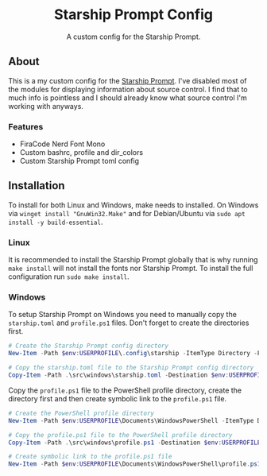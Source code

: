 <!-- Use html element to display title and what the repo is about. -->
<div>
    <h1 align="center">Starship Prompt Config</h1>
    <p align="center">A custom config for the Starship Prompt.</p>
</div>

## About

This is a my custom config for the [Starship Prompt](https://starship.rs/). I've disabled most of the modules for displaying information about source control. I find that to much info is pointless and I should already know what source control I'm working with anyways.

### Features

- FiraCode Nerd Font Mono
- Custom bashrc, profile and dir_colors
- Custom Starship Prompt toml config

## Installation

To install for both Linux and Windows, make needs to installed. On Windows via `winget install "GnuWin32.Make"` and for Debian/Ubuntu via `sudo apt install -y build-essential`.

### Linux

It is recommended to install the Starship Prompt globally that is why running `make install` will not install the fonts nor Starship Prompt. To install the full configuration run `sudo make install`.

### Windows

To setup Starship Prompt on Windows you need to manually copy the `starship.toml` and `profile.ps1` files. Don't forget to create the directories first.

```powershell
# Create the Starship Prompt config directory
New-Item -Path $env:USERPROFILE\.config\starship -ItemType Directory -Force
```

```powershell
# Copy the starship.toml file to the Starship Prompt config directory
Copy-Item -Path .\src\windows\starship.toml -Destination $env:USERPROFILE\.config\starship.toml
```

Copy the `profile.ps1` file to the PowerShell profile directory, create the directory first and then create symbolic link to the `profile.ps1` file.

```powershell
# Create the PowerShell profile directory
New-Item -Path $env:USERPROFILE\Documents\WindowsPowerShell -ItemType Directory -Force
```

```powershell
# Copy the profile.ps1 file to the PowerShell profile directory
Copy-Item -Path .\src\windows\profile.ps1 -Destination $env:USERPROFILE\Documents\PowerShell\profile.ps1
```

```powershell
# Create symbolic link to the profile.ps1 file
New-Item -Path $env:USERPROFILE\Documents\WindowsPowerShell\profile.ps1 -ItemType SymbolicLink -Value $env:USERPROFILE\Documents\PowerShell\profile.ps1
```
